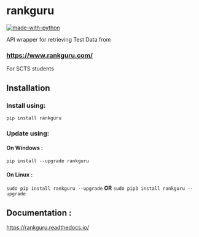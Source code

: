 # rankguru
[![made-with-python](https://img.shields.io/badge/Made%20with-Python-1f425f.svg)](https://www.python.org/)


API wrapper for retrieving Test Data from
### https://www.rankguru.com/

For SCTS students

## Installation
### Install using:
`pip install rankguru`

### Update using:
  #### On Windows :
  `pip install --upgrade rankguru`
  
  #### On Linux :
  `sudo pip install rankguru --upgrade` 
  **OR**
  `sudo pip3 install rankguru --upgrade`

## Documentation :
https://rankguru.readthedocs.io/
